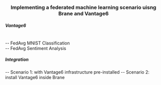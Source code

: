 <h3 align=center> Implementing a federated machine learning scenario uisng Brane and Vantage6 </h3>


<h5> Vantage6 </h5>
<br>
-- FedAvg MNIST Classification
<br>
-- FedAvg Sentiment Analysis
<br>

<h5> Integration </h5>
-- Scenario 1: with Vantage6 infrastructure pre-installed
-- Scenario 2: install Vantage6 inside Brane

